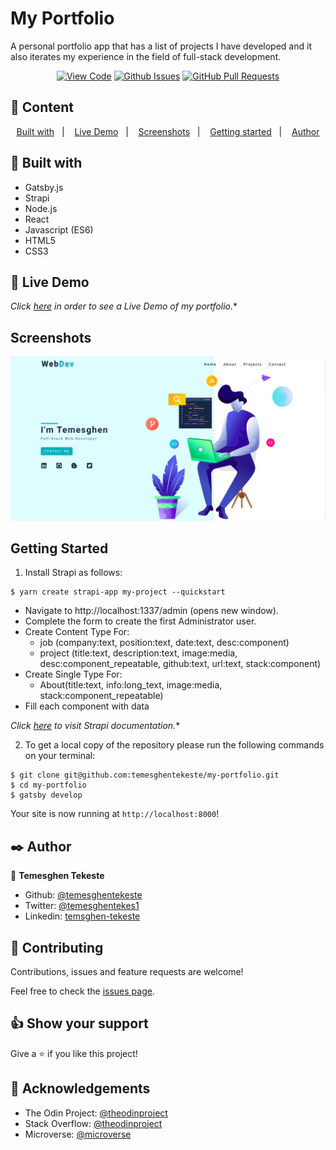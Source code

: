 # My Portfolio

A personal portfolio app that has a list of projects I have developed and it also iterates my experience in the field of full-stack development.

<div align="center">

[![View Code](https://img.shields.io/badge/View%20-Code-green)](https://github.com/temesghentekeste/my-portfolio)
[![Github Issues](https://img.shields.io/badge/GitHub-Issues-orange)](https://github.com/temesghentekeste/my-portfolio/issues)
[![GitHub Pull Requests](https://img.shields.io/badge/GitHub-Pull%20Requests-blue)](https://github.com/temesghentekeste/my-portfolio/pulls)

</div>

## 📝 Content

<p align="center">
<a href="#with">Built with</a>&nbsp;&nbsp;&nbsp;|&nbsp;&nbsp;&nbsp;
<a href="#live">Live Demo</a>&nbsp;&nbsp;&nbsp;|&nbsp;&nbsp;&nbsp;
<a href="#sc">Screenshots</a>&nbsp;&nbsp;&nbsp;|&nbsp;&nbsp;&nbsp;
<a href="#gs">Getting started</a>&nbsp;&nbsp;&nbsp;|&nbsp;&nbsp;&nbsp;
<a href="#author">Author</a>
</p>

## 🔧 Built with<a name = "with"></a>

- Gatsby.js
- Strapi
- Node.js
- React
- Javascript (ES6)
- HTML5
- CSS3

## 🔴 Live Demo <a name = "live"></a>
*Click [here](https://temesghen.netlify.app/) in order to see a Live Demo of my portfolio.**



## Screenshots <a name = "sc"></a>

![screenshot](./static/twitter-img.png)


## Getting Started <a name = "gs"></a>


1. Install Strapi as follows:
  ```
  $ yarn create strapi-app my-project --quickstart
  ```
  - Navigate to http://localhost:1337/admin (opens new window).
  - Complete the form to create the first Administrator user.
  - Create Content Type For: 
      - job (company:text, position:text, date:text, desc:component)
      - project (title:text, description:text, image:media, desc:component_repeatable, github:text, url:text, stack:component)
  - Create Single Type For: 
      - About(title:text, info:long_text, image:media, stack:component_repeatable)
  - Fill each component with data 

  *Click [here](https://strapi.io/documentation/developer-docs/latest/getting-started/introduction.html) to visit Strapi documentation.**


2. To get a local copy of the repository please run the following commands on your terminal:
```
$ git clone git@github.com:temesghentekeste/my-portfolio.git
$ cd my-portfolio
$ gatsby develop
```

 Your site is now running at `http://localhost:8000`!


## ✒️  Author <a name = "author"></a>

👤 **Temesghen Tekeste**

- Github: [@temesghentekeste](https://github.com/temesghentekeste)
- Twitter: [@temesghentekes1](https://twitter.com/temesghentekes1)
- Linkedin: [temsghen-tekeste](https://www.linkedin.com/in/temesghentekeste/)


## 🤝 Contributing

Contributions, issues and feature requests are welcome!

Feel free to check the [issues page](https://github.com/temesghentekeste/my-portfolio/issues).


## 👍 Show your support

Give a ⭐️ if you like this project!

## :clap: Acknowledgements

- The Odin Project: [@theodinproject](https://www.theodinproject.com/)
- Stack Overflow: [@theodinproject](https://stackoverflow.com/)
- Microverse: [@microverse](https://www.microverse.org/)
